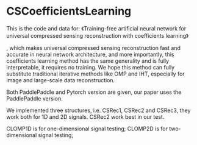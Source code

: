 # CSCoefficientsLearning

This is the code and data for:
《Training-free artificial neural network for universal compressed sensing reconstruction with coefficients learning》

, which makes universal compressed sensing reconstruction fast and accurate in neural network architecture, and more importantly, this coefficients learning method has the same generality and is fully interpretable, it requires no training. We hope this method can fully substitute traditional iterative methods like OMP and IHT, especially for image and large-scale data reconstruction.


Both PaddlePaddle and Pytorch version are given, our paper uses the PaddlePaddle version.

We implemented three structures, i.e. CSRec1, CSRec2 and CSRec3, they work both for 1D and 2D signals. CSRec2 work best in our test.


CLOMP1D is for one-dimensional signal testing;
CLOMP2D is for two-dimensional signal testing;



